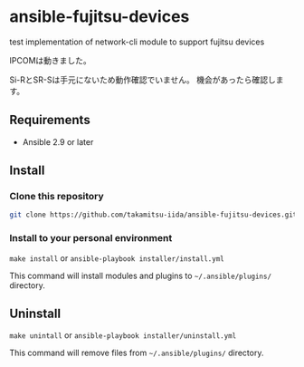 # ansible-fujitsu-devices

test implementation of network-cli module to support fujitsu devices

IPCOMは動きました。

Si-RとSR-Sは手元にないため動作確認でいません。
機会があったら確認します。

## Requirements

- Ansible 2.9 or later

## Install

### Clone this repository

```bash
git clone https://github.com/takamitsu-iida/ansible-fujitsu-devices.git
```

### Install to your personal environment

`make install`  or  `ansible-playbook installer/install.yml`

This command will install modules and plugins to `~/.ansible/plugins/` directory.

## Uninstall

`make unintall`  or  `ansible-playbook installer/uninstall.yml`

This command will remove files from `~/.ansible/plugins/` directory.
